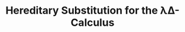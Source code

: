 ---
title: "Hereditary Substitution for the λΔ-Calculus"
year: 2014
pos: 6
venue: "Fifth International Workshop on Classical Logic and Computation (CL&C). Affiliated with the joint meeting of the Twenty-Third EACSL Annual Conference on Computer Science Logic (CSL) and the Twenty-Ninth Annual ACM/IEEE Symposium on Logic in Computer Science (LICS). Part of the Vienna Summer of Logic"
slides: includes/talks/2014-CLC.pdf
---